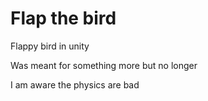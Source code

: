 # Flap the bird

Flappy bird in unity

Was meant for something more but no longer

I am aware the physics are bad 